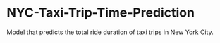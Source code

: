 # NYC-Taxi-Trip-Time-Prediction
Model that predicts the total ride duration of taxi trips in New York City.
